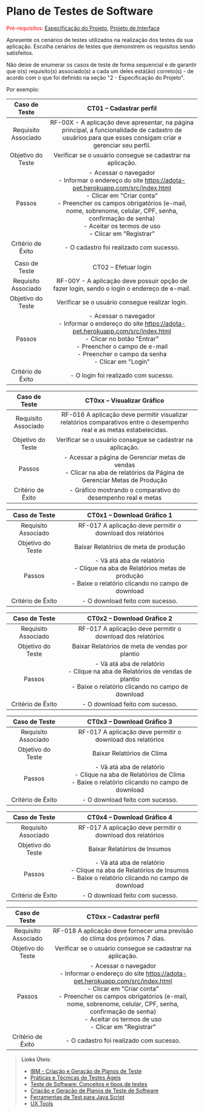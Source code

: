 # Plano de Testes de Software

<span style="color:red">Pré-requisitos: <a href="2-Especificação do Projeto.md"> Especificação do Projeto</a></span>, <a href="3-Projeto de Interface.md"> Projeto de Interface</a>

Apresente os cenários de testes utilizados na realização dos testes da sua aplicação. Escolha cenários de testes que demonstrem os requisitos sendo satisfeitos.

Não deixe de enumerar os casos de teste de forma sequencial e de garantir que o(s) requisito(s) associado(s) a cada um deles está(ão) correto(s) - de acordo com o que foi definido na seção "2 - Especificação do Projeto". 

Por exemplo:
 
| **Caso de Teste** 	| **CT01 – Cadastrar perfil** 	|
|:---:	|:---:	|
|	Requisito Associado 	| RF-00X - A aplicação deve apresentar, na página principal, a funcionalidade de cadastro de usuários para que esses consigam criar e gerenciar seu perfil. |
| Objetivo do Teste 	| Verificar se o usuário consegue se cadastrar na aplicação. |
| Passos 	| - Acessar o navegador <br> - Informar o endereço do site https://adota-pet.herokuapp.com/src/index.html<br> - Clicar em "Criar conta" <br> - Preencher os campos obrigatórios (e-mail, nome, sobrenome, celular, CPF, senha, confirmação de senha) <br> - Aceitar os termos de uso <br> - Clicar em "Registrar" |
|Critério de Êxito | - O cadastro foi realizado com sucesso. |
|  	|  	|
| Caso de Teste 	| CT02 – Efetuar login	|
|Requisito Associado | RF-00Y	- A aplicação deve possuir opção de fazer login, sendo o login o endereço de e-mail. |
| Objetivo do Teste 	| Verificar se o usuário consegue realizar login. |
| Passos 	| - Acessar o navegador <br> - Informar o endereço do site https://adota-pet.herokuapp.com/src/index.html<br> - Clicar no botão "Entrar" <br> - Preencher o campo de e-mail <br> - Preencher o campo da senha <br> - Clicar em "Login" |
|Critério de Êxito | - O login foi realizado com sucesso. |




| **Caso de Teste** 	| **CT0xx – Visualizar Gráfico** 	|
|:---:	|:---:	|
|	Requisito Associado 	| RF-016 A aplicação deve permitir visualizar relatórios comparativos entre o desempenho real e as metas estabelecidas.|
| Objetivo do Teste 	| Verificar se o usuário consegue se cadastrar na aplicação. |
| Passos 	| - Acessar a página de  Gerenciar metas de vendas <br> - Clicar na aba de relatórios da Página de Gerenciar Metas de Produção  |
|Critério de Êxito | - Gráfico mostrando o comparativo  do desempenho real e metas |



| **Caso de Teste** 	| **CT0x1 – Download Gráfico 1** 	|
|:---:	|:---:	|
|	Requisito Associado 	| RF-017 	A aplicação deve permitir o download dos relatórios|
| Objetivo do Teste 	| Baixar Relatórios de meta de produção |
| Passos 	| - Vá atá aba de relatório <br> -  Clique na aba de Relatórios metas de produção<br> - Baixe o relatório clicando no campo de download <br>  |
|Critério de Êxito | - O download feito com sucesso. |

| **Caso de Teste** 	| **CT0x2 – Download Gráfico 2** 	|
|:---:	|:---:	|
|	Requisito Associado 	| RF-017 	A aplicação deve permitir o download dos relatórios|
| Objetivo do Teste 	| Baixar Relatórios de meta de vendas por plantio |
| Passos 	| - Vá atá aba de relatório <br> -  Clique na aba de Relatórios de vendas de plantio<br> - Baixe o relatório clicando no campo de download <br>  |
|Critério de Êxito | - O download feito com sucesso. |

| **Caso de Teste** 	| **CT0x3 – Download Gráfico 3** 	|
|:---:	|:---:	|
|	Requisito Associado 	| RF-017 	A aplicação deve permitir o download dos relatórios|
| Objetivo do Teste 	| Baixar Relatórios de Clima |
| Passos 	| - Vá atá aba de relatório <br> -  Clique na aba de Relatórios de Clima<br> - Baixe o relatório clicando no campo de download <br>  |
|Critério de Êxito | - O download feito com sucesso. |

| **Caso de Teste** 	| **CT0x4 – Download Gráfico 4** 	|
|:---:	|:---:	|
|	Requisito Associado 	| RF-017 	A aplicação deve permitir o download dos relatórios|
| Objetivo do Teste 	| Baixar Relatórios de Insumos |
| Passos 	| - Vá atá aba de relatório <br> -  Clique na aba de Relatórios de Insumos<br> - Baixe o relatório clicando no campo de download <br>  |
|Critério de Êxito | - O download feito com sucesso. |



| **Caso de Teste** 	| **CT0xx – Cadastrar perfil** 	|
|:---:	|:---:	|
|	Requisito Associado 	|RF-018  A aplicação deve fornecer uma previsão do clima dos próximos 7 dias.|
| Objetivo do Teste 	| Verificar se o usuário consegue se cadastrar na aplicação. |
| Passos 	| - Acessar o navegador <br> - Informar o endereço do site https://adota-pet.herokuapp.com/src/index.html<br> - Clicar em "Criar conta" <br> - Preencher os campos obrigatórios (e-mail, nome, sobrenome, celular, CPF, senha, confirmação de senha) <br> - Aceitar os termos de uso <br> - Clicar em "Registrar" |
|Critério de Êxito | - O cadastro foi realizado com sucesso. |




 
> **Links Úteis**:
> - [IBM - Criação e Geração de Planos de Teste](https://www.ibm.com/developerworks/br/local/rational/criacao_geracao_planos_testes_software/index.html)
> - [Práticas e Técnicas de Testes Ágeis](http://assiste.serpro.gov.br/serproagil/Apresenta/slides.pdf)
> -  [Teste de Software: Conceitos e tipos de testes](https://blog.onedaytesting.com.br/teste-de-software/)
> - [Criação e Geração de Planos de Teste de Software](https://www.ibm.com/developerworks/br/local/rational/criacao_geracao_planos_testes_software/index.html)
> - [Ferramentas de Test para Java Script](https://geekflare.com/javascript-unit-testing/)
> - [UX Tools](https://uxdesign.cc/ux-user-research-and-user-testing-tools-2d339d379dc7)
